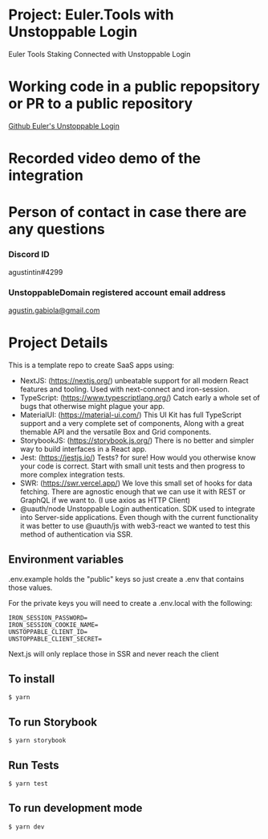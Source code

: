 # Project: Euler.Tools with Unstoppable Login

Euler Tools Staking Connected with Unstoppable Login

# Working code in a public repopsitory or PR to a public repository

[Github Euler's Unstoppable Login](https://github.com/eulertools/euler-unstoppable-login)

# Recorded video demo of the integration

# Person of contact in case there are any questions

### Discord ID

agustintin#4299

### UnstoppableDomain registered account email address

agustin.gabiola@gmail.com

# Project Details

This is a template repo to create SaaS apps using:

- NextJS: (https://nextjs.org/) unbeatable support for all modern React features and tooling. Used with next-connect and iron-session.
- TypeScript: (https://www.typescriptlang.org/) Catch early a whole set of bugs that otherwise might plague your app.
- MaterialUI: (https://material-ui.com/) This UI Kit has full TypeScript support and a very complete set of components, Along with a great themable API and the versatile Box and Grid components.
- StorybookJS: (https://storybook.js.org/) There is no better and simpler way to build interfaces in a React app.
- Jest: (https://jestjs.io/) Tests? for sure! How would you otherwise know your code is correct. Start with small unit tests and then progress to more complex integration tests.
- SWR: (https://swr.vercel.app/) We love this small set of hooks for data fetching. There are agnostic enough that we can use it with REST or GraphQL if we want to. (I use axios as HTTP Client)
- @uauth/node Unstoppable Login authentication. SDK used to integrate into Server-side applications. Even though with the current functionality it was better to use @uauth/js with web3-react we wanted to test this method of authentication via SSR.

## Environment variables

.env.example holds the "public" keys so just create a .env that contains those values.

For the private keys you will need to create a .env.local with the following:

```
IRON_SESSION_PASSWORD=
IRON_SESSION_COOKIE_NAME=
UNSTOPPABLE_CLIENT_ID=
UNSTOPPABLE_CLIENT_SECRET=
```

Next.js will only replace those in SSR and never reach the client

## To install

```
$ yarn
```

## To run Storybook

```
$ yarn storybook
```

## Run Tests

```
$ yarn test
```

## To run development mode

```
$ yarn dev
```
